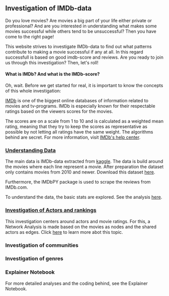## Investigation of IMDb-data

Do you love movies? Are movies a big part of your life either private or professional? And are you interested in understanding what makes some movies successful while others tend to be unsuccessful? Then you have come to the right page!

This website strives to investigate IMDb-data to find out what patterns contribute to making a movie successful if any at all. In this regard  successfull is based on good imdb-score and reviews. 
Are you ready to join us through this investigation? Then, let's roll!

#### What is IMDb? And what is the IMDb-score?
Oh, wait. Before we get started for real, it is important to know the concepts of this whole investigation:

[IMDb](https://www.imdb.com/) is one of the biggest online databases of information related to movies and tv-programs. IMDb is especially known for their respectable ratings based on the viewers scores for the movies. 

The scores are on a scale from 1 to 10 and is calculated as a weighted mean rating, meaning that they try to keep the scores as representative as possible by not letting all ratings have the same weight. The algorithms behind are secret. For more information, visit [IMDb's help center](https://help.imdb.com/article/imdb/track-movies-tv/ratings-faq/G67Y87TFYYP6TWAV#).

### [Understanding Data](https://lauramarott.github.io/SocialGraphs/BasicStats)

The main data is IMDb-data extracted from [kaggle](https://www.kaggle.com/carolzhangdc/imdb-5000-movie-dataset). The data is build around the movies where each line represent a movie.
After preparation the dataset only contains movies from 2010 and newer. Download this dataset [here](https://github.com/LauraMarott/SocialGraphs/blob/master/dataset.csv).

Furthermore, the IMDbPY package is used to scrape the reviews from IMDb.com. 

To understand the data, the basic stats are explored. See the analysis [here](https://lauramarott.github.io/SocialGraphs/BasicStats).

### [Investigation of Actors and rankings](https://lauramarott.github.io/SocialGraphs/Actors)

This investigation centers around actors and movie ratings. For this, a Network Analysis is made based on the movies as nodes and the shared actors as edges. Click [here](https://lauramarott.github.io/SocialGraphs/Actors) to learn more abot this topic.

### Investigation of communities

### Investigation of genres

### Explainer Notebook

For more detailed analyses and the coding behind, see the Explainer Notebook. 
